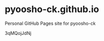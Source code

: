 # pyoosho-ck.github.io
Personal GitHub Pages site for pyoosho-ck

















































3qMQojJdNj
